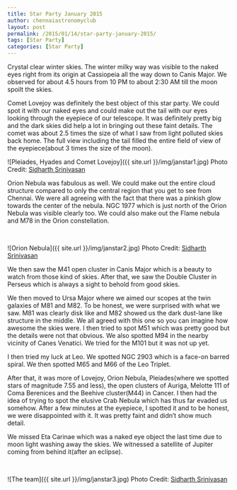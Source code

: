 ```yaml
---
title: Star Party January 2015
author: chennaiastronomyclub
layout: post
permalink: /2015/01/14/star-party-january-2015/
tags: [Star Party]
categories: [Star Party]
---
```

Crystal clear winter skies. The winter milky way was visible to the naked eyes right from its origin at Cassiopeia all the way down to Canis Major. We observed for about 4.5 hours from 10 PM to about 2:30 AM till the moon spoilt the skies.

Comet Lovejoy was definitely the best object of this star party. We could spot it with our naked eyes and could make out the tail with our eyes looking through the eyepiece of our telescope. It was definitely pretty big and the dark skies did help a lot in bringing out these faint details. The comet was about 2.5 times the size of what I saw from light polluted skies back home. The full view including the tail filled the entire field of view of the eyepiece(about 3 times the size of the moon).

![Pleiades, Hyades and Comet Lovejoy]({{ site.url }}/img/janstar1.jpg)
<span class="image-credit">Photo Credit: <a href="https://twitter.com/sidharth9610">Sidharth Srinivasan</a></span>

Orion Nebula was fabulous as well. We could make out the entire cloud structure compared to only the central region that you get to see from Chennai. We were all agreeing with the fact that there was a pinkish glow towards the center of the nebula. NGC 1977 which is just north of the Orion Nebula was visible clearly too. We could also make out the Flame nebula and M78 in the Orion constellation.

&nbsp;

![Orion Nebula]({{ site.url }}/img/janstar2.jpg)
<span class="image-credit">Photo Credit: <a href="https://twitter.com/sidharth9610">Sidharth Srinivasan</a></span>

We then saw the M41 open cluster in Canis Major which is a beauty to watch from those kind of skies. After that, we saw the Double Cluster in Perseus which is always a sight to behold from good skies.

We then moved to Ursa Major where we aimed our scopes at the twin galaxies of M81 and M82. To be honest, we were surprised with what we saw. M81 was clearly disk like and M82 showed us the dark dust-lane like structure in the middle. We all agreed with this one so you can imagine how awesome the skies were. I then tried to spot M51 which was pretty good but the details were not that obvious. We also spotted M94 in the nearby vicinity of Canes Venatici. We tried for the M101 but it was not up yet.

I then tried my luck at Leo. We spotted NGC 2903 which is a face-on barred spiral. We then spotted M65 and M66 of the Leo Triplet.

After that, it was more of Lovejoy, Orion Nebula, Pleiades(where we spotted stars of magnitude 7.55 and less), the open clusters of Auriga, Melotte 111 of Coma Berenices and the Beehive cluster(M44) in Cancer. I then had the idea of trying to spot the elusive Crab Nebula which has thus far evaded us somehow. After a few minutes at the eyepiece, I spotted it and to be honest, we were disappointed with it. It was pretty faint and didn&#8217;t show much detail.

We missed Eta Carinae which was a naked eye object the last time due to moon light washing away the skies. We witnessed a satellite of Jupiter coming from behind it(after an eclipse).

&nbsp;

![The team]({{ site.url }}/img/janstar3.jpg)
<span class="image-credit">Photo Credit: <a href="https://twitter.com/sidharth9610">Sidharth Srinivasan</a></span>